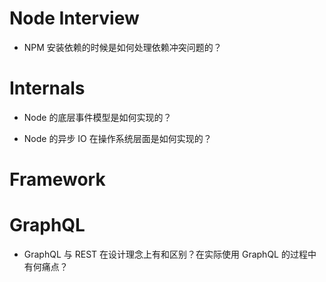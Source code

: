 # Node Interview

- NPM 安装依赖的时候是如何处理依赖冲突问题的？

# Internals

- Node 的底层事件模型是如何实现的？

- Node 的异步 IO 在操作系统层面是如何实现的？

# Framework

# GraphQL

- GraphQL 与 REST 在设计理念上有和区别？在实际使用 GraphQL 的过程中有何痛点？
